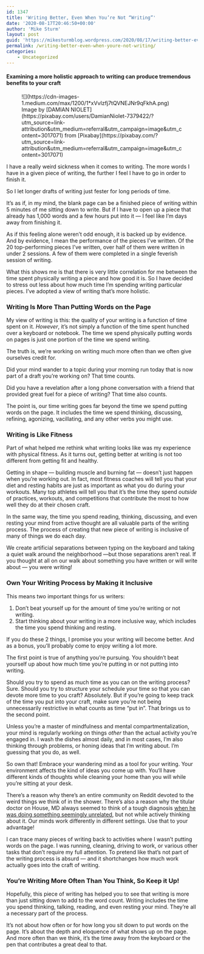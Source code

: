 ```yaml
---
id: 1347
title: 'Writing Better, Even When You’re Not “Writing”'
date: '2020-08-17T20:46:50+00:00'
author: 'Mike Sturm'
layout: post
guid: 'https://mikesturmblog.wordpress.com/2020/08/17/writing-better-even-when-youre-not-writing/'
permalink: /writing-better-even-when-youre-not-writing/
categories:
    - Uncategorized
---
```


#### Examining a more holistic approach to writing can produce tremendous benefits to your craft

<figure class="wp-caption">![](https://cdn-images-1.medium.com/max/1200/1*xVvIzfj7tQVNEJNr9qFkhA.png)<figcaption class="wp-caption-text">Image by [DAMIAN NIOLET](https://pixabay.com/users/DamianNiolet-7379422/?utm_source=link-attribution&utm_medium=referral&utm_campaign=image&utm_content=3017071) from [Pixabay](https://pixabay.com/?utm_source=link-attribution&utm_medium=referral&utm_campaign=image&utm_content=3017071)</figcaption></figure>I have a really weird sickness when it comes to writing. The more words I have in a given piece of writing, the further I feel I have to go in order to finish it.

So I let longer drafts of writing just fester for long periods of time.

It’s as if, in my mind, the blank page can be a finished piece of writing within 5 minutes of me sitting down to write. But if I have to open up a piece that already has 1,000 words and a few hours put into it — I feel like I’m days away from finishing it.

As if this feeling alone weren’t odd enough, it is backed up by evidence. And by evidence, I mean the performance of the pieces I’ve written. Of the 20 top-performing pieces I’ve written, over half of them were written in under 2 sessions. A few of them were completed in a single feverish session of writing.

What this shows me is that there is very little correlation for me between the time spent physically writing a piece and how good it is. So I have decided to stress out less about how much time I’m spending writing particular pieces. I’ve adopted a view of writing that’s more holistic.

### Writing Is More Than Putting Words on the Page

My view of writing is this: the quality of your writing is a function of time spent on it. *However*, it’s not simply a function of the time spent hunched over a keyboard or notebook. The time we spend physically putting words on pages is just one portion of the time we spend writing.

The truth is, we’re working on writing much more often than we often give ourselves credit for.

Did your mind wander to a topic during your morning run today that is now part of a draft you’re working on? That time counts.

Did you have a revelation after a long phone conversation with a friend that provided great fuel for a piece of writing? That time also counts.

The point is, our time writing goes far beyond the time we spend putting words on the page. It includes the time we spend thinking, discussing, refining, agonizing, vacillating, and any other verbs you might use.

### Writing is Like Fitness

Part of what helped me rethink what writing looks like was my experience with physical fitness. As it turns out, getting better at writing is not too different from getting fit and healthy.

Getting in shape — building muscle and burning fat — doesn’t just happen when you’re working out. In fact, most fitness coaches will tell you that your diet and resting habits are just as important as what you do during your workouts. Many top athletes will tell you that it’s the time they spend *outside* of practices, workouts, and competitions that contribute the most to how well they do at their chosen craft.

In the same way, the time you spend reading, thinking, discussing, and even resting your mind from active thought are all valuable parts of the writing process. The process of creating that new piece of writing is inclusive of many of things we do each day.

We create artificial separations between typing on the keyboard and taking a quiet walk around the neighborhood —but those separations aren’t real. If you thought at all on our walk about something you have written or will write about — you were writing!

### Own Your Writing Process by Making it Inclusive

This means two important things for us writers:

1. Don’t beat yourself up for the amount of time you’re writing or not writing.
2. Start thinking about your writing in a more inclusive way, which includes the time you spend thinking and resting.

If you do these 2 things, I promise you your writing will become better. And as a bonus, you’ll probably come to enjoy writing a lot more.

The first point is true of anything you’re pursuing. You shouldn’t beat yourself up about how much time you’re putting in or not putting into writing.

Should you try to spend as much time as you can on the writing process? Sure. Should you try to structure your schedule your time so that you can devote more time to you craft? Absolutely. But if you’re going to keep track of the time you put into your craft, make sure you’re not being unnecessarily restrictive in what counts as time “put in”. That brings us to the second point.

Unless you’re a master of mindfulness and mental compartmentalization, your mind is regularly working on things *other* than the actual activity you’re engaged in. I wash the dishes almost daily, and in most cases, I’m also thinking through problems, or honing ideas that I’m writing about. I’m guessing that you do, as well.

So own that! Embrace your wandering mind as a tool for your writing. Your environment affects the kind of ideas you come up with. You‘ll have different kinds of thoughts while cleaning your home than you will while you’re sitting at your desk.

There’s a reason why there’s an entire community on Reddit devoted to the weird things we think of in the shower. There’s also a reason why the titular doctor on House, MD always seemed to think of a tough diagnosis [when he was doing something seemingly unrelated](https://www.youtube.com/watch?v=OCmBri8oUdk), but not while actively thinking about it. Our minds work differently in different settings. Use that to your advantage!

I can trace many pieces of writing back to activities where I wasn’t putting words on the page. I was running, cleaning, driving to work, or various other tasks that don’t require my full attention. To pretend like that’s not part of the writing process is absurd — and it shortchanges how much work actually goes into the craft of writing.

### You’re Writing More Often Than You Think, So Keep it Up!

Hopefully, this piece of writing has helped you to see that writing is more than just sitting down to add to the word count. Writing includes the time you spend thinking, talking, reading, and even resting your mind. They’re all a necessary part of the process.

It’s not about how often or for how long you sit down to put words on the page. It’s about the depth and eloquence of what shows up on the page. And more often than we think, it’s the time away from the keyboard or the pen that contributes a great deal to that.